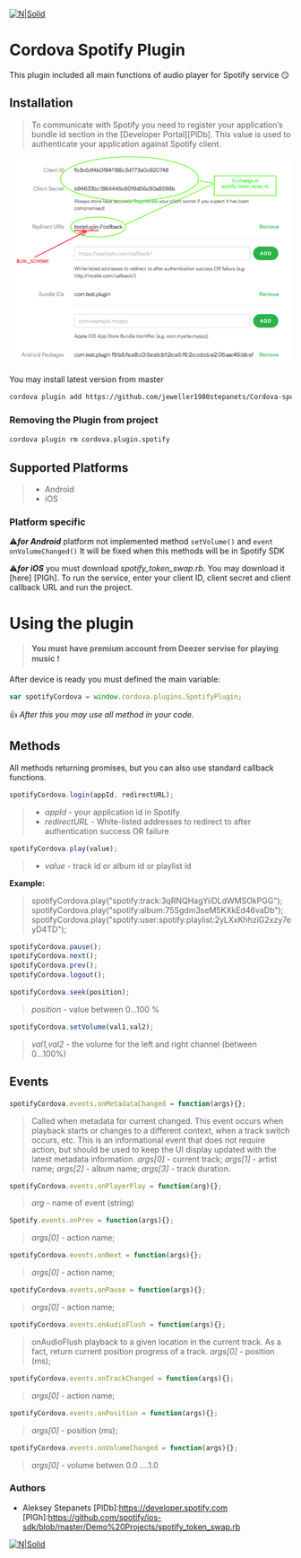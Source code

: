 [![N|Solid](http://procoders.tech/art/powered.png)](http://procoders.tech/)

# Cordova Spotify Plugin
This plugin included all main functions of audio player for Spotify service :smirk:

## Installation
> To communicate with Spotify you need to register your application’s bundle id section in the [Developer Portal][PlDb]. This value is used to authenticate your application against Spotify client.

![Image alt](https://github.com/jeweller1980stepanets/image/blob/master/1.png)

You may install latest version from master
```sh
cordova plugin add https://github.com/jeweller1980stepanets/Cordova-spotify-plugin-ios-android --variable URL_SCHEME="your custom url scheme"
```
### Removing the Plugin from project
```sh
cordova plugin rm cordova.plugin.spotify
```
## Supported Platforms
> - Android
> - iOS

### Platform specific
:warning:***for Android*** platform not implemented method `setVolume()` and `event onVolumeChanged()`
It will be fixed when this methods will be in Spotify SDK


:warning:***for iOS*** you must download *spotify_token_swap.rb*. You may download it [here] [PlGh].
To run the service, enter your client ID, client secret and client callback URL and run the project.

# Using the plugin
> **You must have premium account from Deezer servise for playing music** :exclamation:

After device is ready you must defined the main variable:
```javascript
var spotifyCordova = window.cordova.plugins.SpotifyPlugin;
```
:thumbsup: *After this you may use all method in your code.*

## Methods
All methods returning promises, but you can also use standard callback functions.

```javascript
spotifyCordova.login(appId, redirectURL);
```
> - *appId* - your application id in Spotify
> - *redirectURL* - White-listed addresses to redirect to after authentication success OR failure 

```javascript
spotifyCordova.play(value);
```
> - *value* - track id or album id or playlist id

**Example:**
> spotifyCordova.play("spotify:track:3qRNQHagYiiDLdWMSOkPGG");
> spotifyCordova.play("spotify:album:75Sgdm3seM5KXkEd46vaDb");
> spotifyCordova.play("spotify:user:spotify:playlist:2yLXxKhhziG2xzy7eyD4TD");


```javascript
spotifyCordova.pause();
spotifyCordova.next();
spotifyCordova.prev();
spotifyCordova.logout();
```
```javascript
spotifyCordova.seek(position);
```
> *position* - value between 0...100 %

```javascript
spotifyCordova.setVolume(val1,val2);
```
> *val1,val2* - the volume for the left and right channel (between 0...100%)


## Events
```javascript
spotifyCordova.events.onMetadataChanged = function(args){};
```
>Called when metadata for current changed.
 This event occurs when playback starts or changes to a different context,
 when a track switch occurs, etc. This is an informational event that does
 not require action, but should be used to keep the UI display updated with
 the latest metadata information.
> *args[0]* - current track;
> *args[1]* - artist name;
> *args[2]* - album name;
> *args[3]* - track duration.

```javascript
spotifyCordova.events.onPlayerPlay = function(arg){};
```
> *arg* - name of event (string)

```javascript
Spotify.events.onPrev = function(args){};
```
> *args[0]*  - action name;

```javascript
spotifyCordova.events.onNext = function(args){};
```
> *args[0]*  - action name;        
     
```javascript
spotifyCordova.events.onPause = function(args){};
```
> *args[0]*  - action name;    
      
```javascript
spotifyCordova.events.onAudioFlush = function(args){};
```
> onAudioFlush playback to a given location in the current track.
> As a fact, return current position progress of a track.
> *args[0]*  - position (ms); 
   
```javascript
spotifyCordova.events.onTrackChanged = function(args){};
```
> *args[0]*  - action name;      
  
```javascript
spotifyCordova.events.onPosition = function(args){};
```
> *args[0]*  - position (ms);      
      
```javascript
spotifyCordova.events.onVolumeChanged = function(args){};
```
> *args[0]*  - volume betwen 0.0 ....1.0
    
### Authors
 - Aleksey Stepanets
[PlDb]:<https://developer.spotify.com>
[PlGh]:<https://github.com/spotify/ios-sdk/blob/master/Demo%20Projects/spotify_token_swap.rb>

[![N|Solid](http://procoders.tech/art/powered.png)](http://procoders.tech/)
